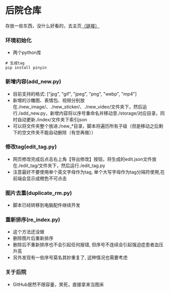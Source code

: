# 后院仓库
存放一些东西，没什么好看的，去主页[（链接）](https://umas2022.github.io)


### 环境初始化
- 两个python库
```
# 生成tag
pip install pinyin
```


### 新增内容(add_new.py)
- 目前支持的格式: ["jpg", "gif", "jpeg", "png", "webp", "mp4"]
- 新增的沙雕图、表情包、视频分别放在./new_image/、./new_sticker/、./new_video/文件夹下，然后运行./add_new.py，新增内容将以序号重命名并移动至./storage/对应目录，同时自动更新./index/文件夹下索引json
- 可以将文件夹整个放进./new_*目录，脚本将遍历所有子级（但是移动之后剩下的空文件夹不能自动删除（有空再做））


### 修改tag(edit_tag.py)
- 网页修改完成后点击右上角【导出修改】按钮，将生成的edit.json文件放在./edit_tag/文件夹下，然后运行./edit_tag.py
- 注意最好不要使用单个英文字母作为tag, 单个大写字母作为tag分隔符使用,在前端会显示成橙色不可点击


### 图片去重(duplicate_rm.py)
- 脚本已经转移到电脑配件继续开发



### 重新排序(re_index.py)
- 这个方法还没做
- 删除图片后重新排序
- 删除后不重新排序也不会引起任何报错, 但序号不连续会引起强迫症患者血压升高
- 另外发现有一些序号莫名其妙重复了, 这种情况也需要考虑




### 关于后院
- GitHub居然不限容量，笑死，直接拿来当图床
